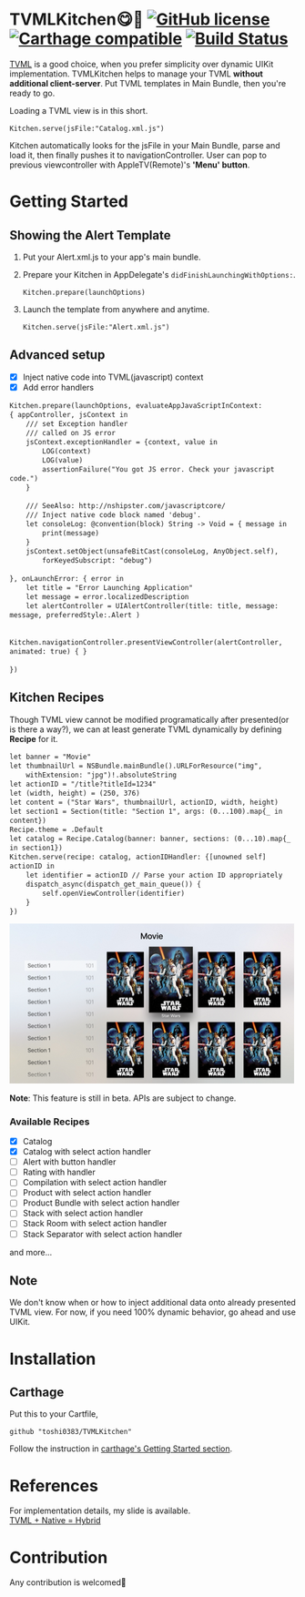 # TVMLKitchen😋🍴  [![GitHub license](https://img.shields.io/badge/license-MIT-lightgrey.svg)](https://raw.githubusercontent.com/Carthage/Carthage/master/LICENSE.md) [![Carthage compatible](https://img.shields.io/badge/Carthage-compatible-4BC51D.svg?style=flat)](https://github.com/Carthage/Carthage) [![Build Status](https://www.bitrise.io/app/de994b854e5c425f.svg?token=GZp-KU8RDjmewA2Hdj27fQ)](https://www.bitrise.io/app/de994b854e5c425f)

[TVML](https://developer.apple.com/library/tvos/documentation/LanguagesUtilities/Conceptual/ATV_Template_Guide/) is a good choice, when you prefer simplicity over dynamic UIKit implementation. TVMLKitchen helps to manage your TVML **without additional client-server**.  Put TVML templates in Main Bundle, then you're ready to go.

Loading a TVML view is in this short.

```
Kitchen.serve(jsFile:"Catalog.xml.js")
```

Kitchen automatically looks for the jsFile in your Main Bundle, parse and load it, then finally pushes it to navigationController. User can pop to previous viewcontroller with AppleTV(Remote)'s **'Menu' button**.

# Getting Started

## Showing the Alert Template

1. Put your Alert.xml.js to your app's main bundle.

2. Prepare your Kitchen in AppDelegate's `didFinishLaunchingWithOptions:`.
    ```
    Kitchen.prepare(launchOptions)
    ```

3. Launch the template from anywhere and anytime.

    ```
    Kitchen.serve(jsFile:"Alert.xml.js")
    ```

## Advanced setup

- [x] Inject native code into TVML(javascript) context
- [x] Add error handlers

```
Kitchen.prepare(launchOptions, evaluateAppJavaScriptInContext:
{ appController, jsContext in
    /// set Exception handler
    /// called on JS error
    jsContext.exceptionHandler = {context, value in
        LOG(context)
        LOG(value)
        assertionFailure("You got JS error. Check your javascript code.")
    }

    /// SeeAlso: http://nshipster.com/javascriptcore/
    /// Inject native code block named 'debug'.
    let consoleLog: @convention(block) String -> Void = { message in
        print(message)
    }
    jsContext.setObject(unsafeBitCast(consoleLog, AnyObject.self),
        forKeyedSubscript: "debug")

}, onLaunchError: { error in
    let title = "Error Launching Application"
    let message = error.localizedDescription
    let alertController = UIAlertController(title: title, message: message, preferredStyle:.Alert )

    Kitchen.navigationController.presentViewController(alertController, animated: true) { }

})
```

## Kitchen Recipes
Though TVML view cannot be modified programatically after presented(or is there a way?), we can at least generate TVML dynamically by defining **Recipe** for it.

```
let banner = "Movie"
let thumbnailUrl = NSBundle.mainBundle().URLForResource("img",
    withExtension: "jpg")!.absoluteString
let actionID = "/title?titleId=1234"
let (width, height) = (250, 376)
let content = ("Star Wars", thumbnailUrl, actionID, width, height)
let section1 = Section(title: "Section 1", args: (0...100).map{_ in content})
Recipe.theme = .Default
let catalog = Recipe.Catalog(banner: banner, sections: (0...10).map{_ in section1})
Kitchen.serve(recipe: catalog, actionIDHandler: {[unowned self] actionID in
    let identifier = actionID // Parse your action ID appropriately
    dispatch_async(dispatch_get_main_queue()) {
        self.openViewController(identifier)
    }
})
```

![Catalog Recipe looks like this](image/ss.png)

**Note**: This feature is still in beta. APIs are subject to change.

### Available Recipes

- [x] Catalog
- [x] Catalog with select action handler
- [ ] Alert with button handler
- [ ] Rating with handler
- [ ] Compilation with select action handler
- [ ] Product with select action handler
- [ ] Product Bundle with select action handler
- [ ] Stack with select action handler
- [ ] Stack Room with select action handler
- [ ] Stack Separator with select action handler

and more...

## Note
We don't know when or how to inject additional data onto already presented TVML view.
For now, if you need 100% dynamic behavior, go ahead and use UIKit.

# Installation

## Carthage
Put this to your Cartfile,
```
github "toshi0383/TVMLKitchen"
```

Follow the instruction in [carthage's Getting Started section](https://github.com/Carthage/Carthage#getting-started).

# References
For implementation details, my slide is available.  
[TVML + Native = Hybrid](https://speakerdeck.com/toshi0383/tvml-plus-native-equals-hybrid)

# Contribution
Any contribution is welcomed🎉

